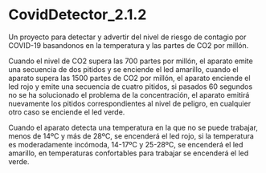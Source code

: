 # CovidDetector_2.1.2

Un proyecto para detectar y advertir del nivel de riesgo de contagio por COVID-19 basandonos
en la temperatura y las partes de CO2 por millón.

Cuando el nivel de CO2 supera las 700 partes por millón, el aparato emite una secuencia de 
dos pitidos y se enciende el led amarillo, cuando el aparato supera las 1500 partes de CO2
por millón, el aparato enciende el led rojo y emite una secuencia de cuatro pitidos, si 
pasados 60 segundos no se ha solucionado el problema de la concentración, el aparato emitirá 
nuevamente los pitidos correspondientes al nivel de peligro, en cualquier otro caso se enciende
el led verde.

Cuando el aparato detecta una temperatura en la que no se puede trabajar, menos de 14ºC y más
de 28ºC, se encenderá el led rojo, si la temperatura es moderadamente incómoda, 14-17ºC y 25-28ºC,
se encenderá el led amarillo, en temperaturas confortables para trabajar se encenderá el led verde.

